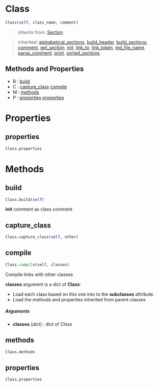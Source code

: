 # Class



``` python
Class(self, class_name, comment)
```




> inherits from: [Section](section.md) 

> inherited: [alphabetical_sections](section.md#alphabetical_sections), [build_header](section.md#build_header), [build_sections](section.md#build_sections), [comment](section.md#comment), [get_section](section.md#get_section), [init](section.md#init), [link_to](section.md#link_to), [link_token](section.md#link_token), [md_file_name](section.md#md_file_name), [parse_comment](section.md#parse_comment), [print](section.md#print), [sorted_sections](section.md#sorted_sections)
## Methods and Properties
- B : [build](#build) 
- C : [capture_class](#capture_class) [compile](#compile) 
- M : [methods](#methods) 
- P : [properties](#properties) [properties](#properties) 

# Properties

## properties

``` python
Class.properties
```





# Methods

## build

``` python
Class.build(self)
```

__init__ comment as class comment



## capture_class

``` python
Class.capture_class(self, other)
```




## compile

``` python
Class.compile(self, classes)
```

Compile links with other classes

**classes** argument is a dict of **Class**:
- Load each class based on this one into to the **subclasses** attribute.
- Load the methods and properties inherited from parent classes



##### Arguments

- **classes** (_dict_) : dict of _Class_


## methods

``` python
Class.methods
```




## properties

``` python
Class.properties
```





